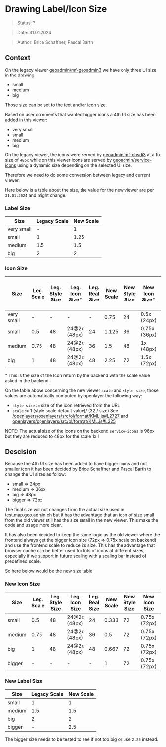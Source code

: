 # Drawing Label/Icon Size

> Status: ?

> Date: 31.01.2024

> Author: Brice Schaffner, Pascal Barth

## Context

On the legacy viewer [geoadmin/mf-geoadmin3](https://github.com/geoadmin/mf-geoadmin3) we have only three UI size in the drawing

- small
- medium
- big

Those size can be set to the text and/or icon size.

Based on user comments that wanted bigger icons a 4th UI size has been added in this viewer:

- very small
- small
- medium
- big

On the legacy viewer, the icons were served by [geoadmin/mf-chsdi3](https://github.com/geoadmin/mf-chsdi3) at a fix size of `48px` while on this viewer icons are served by [geoadmin/service-icons](https://github.com/geoadmin/service-icons) using a dynamic size depending on the selected UI size.

Therefore we need to do some conversion between legacy and current viewer.

Here below is a table about the size, the value for the new viewer are per `31.01.2024` and might change.

### Label Size

<!-- prettier-ignore-start -->
| Size       | Legacy Scale | New Scale |
| ---------- | ------------ | --------- |
| very small | -            | 1         |
| small      | 1            | 1.25      |
| medium     | 1.5          | 1.5       |
| big        | 2            | 2         |
<!-- prettier-ignore-end -->

### Icon Size

<!-- prettier-ignore-start -->
| Size       | Leg. Scale | Leg. Style Size | Leg. Icon Size* | Leg. Real Size | New Scale | New Style Size | New Icon Size* | New Icon size x scale | New Style size x scale |
| ---------- | ---------- | --------------- | -------------- | -------------- | --------- | -------------- | ------------- | --------------------- | ---------------------- |
| very small | -          | -               | -              | -              |      0.75 | 24             | 0.5x  (24px)  | 36                    | 18 |
| small      | 0.5        | 48              | 24@2x (48px)   | 24             |     1.125 | 36             | 0.75x (36px)  | 81                    | 40.5 |
| medium     | 0.75       | 48              | 24@2x (48px)   | 36             |       1.5 | 48             | 1x    (48px)  | 144                   | 72 |
| big        | 1          | 48              | 24@2x (48px)   | 48             |      2.25 | 72             | 1.5x  (72px) | 324                   | 162 |
<!-- prettier-ignore-end -->

\* This is the size of the Icon return by the backend with the scale value asked in the backend.

On the table above concerning the new viewer `scale` and `style size`, those values are automatically computed by openlayer the following way:

- `style size` := size of the icon retrieved from the URL
- `scale` := 1 (style scale default value)/ (32 / size)
  See [/openlayers/openlayers/src/ol/format/KML.js#L2727](https://github.com/openlayers/openlayers/blob/7670a67fd013a0002bf84442e96d7399eb2403cc/src/ol/format/KML.js#L2727) and [openlayers/openlayers/src/ol/format/KML.js#L325](https://github.com/openlayers/openlayers/blob/7670a67fd013a0002bf84442e96d7399eb2403cc/src/ol/format/KML.js#L325)

NOTE: The actual size of the icons on the backend `service-icons` is 96px but they are reduced to 48px for the scale 1x !

## Descision

Because the 4th UI size has been added to have bigger icons and not smaller icon it has been decided by Brice Schaffner and Pascal Barth to change the UI sizes as follow:

- small => 24px
- medium => 36px
- big => 48px
- bigger => 72px

The final size will not changes from the actual size used in test.map.geo.admin.ch but it has the advantage that
an icon of size small from the old viewer still has the size small in the new viewer. This make the code and usage more clear.

It has also been decided to keep the same logic as the old viewer where the frontend always get the bigger icon size (72px => 0.75x scale on backend) and use the frontend scale to reduce its size. This has the advantage that browser cache can be better used for lots of icons at different sizes, especially if we support in future scaling with a scaling bar instead of predefined scale.

So here below would be the new size table

### New Icon Size

<!-- prettier-ignore-start -->
| Size       | Leg. Scale | Leg. Style Size | Leg. Icon Size | Leg. Real Size | New Scale | New Style Size | New Icon Size | New Real Size |
| ---------- | ---------- | --------------- | -------------- | -------------- | --------- | -------------- | ------------- | ------------- |
| small      | 0.5        | 48              | 24@2x (48px)   | 24             |     0.333 | 72             | 0.75x (72px)  | 23.98         |
| medium     | 0.75       | 48              | 24@2x (48px)   | 36             |     0.5   | 72             | 0.75x (72px)  | 36            |
| big        | 1          | 48              | 24@2x (48px)   | 48             |     0.667 | 72             | 0.75x (72px)  | 48.02         |
| bigger     | -          | -               | -              | -              |     1     | 72             | 0.75x (72px)  | 72            |
<!-- prettier-ignore-end -->

### New Label Size

<!-- prettier-ignore-start -->
| Size       | Legacy Scale | New Scale |
| ---------- | ------------ | --------- |
| small      | 1            | 1         |
| medium     | 1.5          | 1.5       |
| big        | 2            | 2         |
| bigger     | -            | 2.5       |
<!-- prettier-ignore-end -->

The bigger size needs to be tested to see if not too big or use `2.25` instead.
